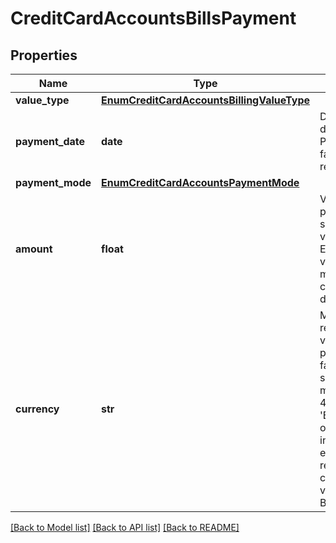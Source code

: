 # CreditCardAccountsBillsPayment

## Properties
Name | Type | Description | Notes
------------ | ------------- | ------------- | -------------
**value_type** | [**EnumCreditCardAccountsBillingValueType**](EnumCreditCardAccountsBillingValueType.md) |  | 
**payment_date** | **date** | Data efetiva de quando o Pagamento da fatura foi realizado | 
**payment_mode** | [**EnumCreditCardAccountsPaymentMode**](EnumCreditCardAccountsPaymentMode.md) |  | 
**amount** | **float** | Valor pagamento segundo o valueType.  Expresso em valor monetário com 4 casas decimais | 
**currency** | **str** | Moeda referente ao valor de pagamento da fatura, segundo modelo ISO-4217. p.ex. &#x27;BRL&#x27; Todos os valores informados estão representados com a moeda vigente do Brasil  | 

[[Back to Model list]](../README.md#documentation-for-models) [[Back to API list]](../README.md#documentation-for-api-endpoints) [[Back to README]](../README.md)

